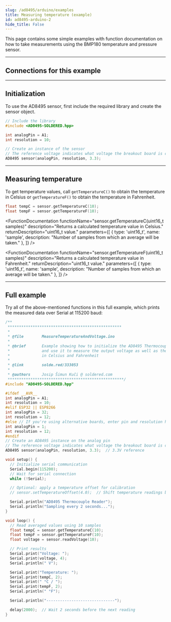 ```yaml
---
slug: /ad8495/arduino/examples 
title: Measuring temperature (example)
id: ad8495-arduino-2 
hide_title: False
---
```


This page contains some simple examples with function documentation on how to take measurements using the BMP180 temperature and pressure sensor.

---

## Connections for this example

<CenteredImage src="/img/ad8495/connections.png" alt="Connections"  />

---

## Initialization

To use the AD8495 sensor, first include the required library and create the sensor object.

```cpp
// Include the library
#include <AD8495-SOLDERED.hpp>

int analogPin = A1;
int resolution = 10;

// Create an instance of the sensor
// The reference voltage indicates what voltage the breakout board is connected to; we recommend 3.3V
AD8495 sensor(analogPin, resolution, 3.3);
```

---

## Measuring temperature

To get temperature values, call `getTemperatureC()` to obtain the temperature in Celsius or `getTemperatureF()` to obtain the temperature in Fahrenheit.

```cpp
float tempC = sensor.getTemperatureC(10);
float tempF = sensor.getTemperatureF(10);
```

<FunctionDocumentation
  functionName="sensor.getTemperatureC(uint16_t samples)"
  description="Returns a calculated temperature value in Celsius."
  returnDescription="uint16_t value."
  parameters={[ 
    { type: 'uint16_t', name: 'sample', description: "Number of samples from which an average will be taken." }, 
  ]}
/>

<FunctionDocumentation
  functionName="sensor.getTemperatureF(uint16_t samples)"
  description="Returns a calculated temperature value in Fahrenheit."
  returnDescription="uint16_t value."
  parameters={[ 
    { type: 'uint16_t', name: 'sample', description: "Number of samples from which an average will be taken." }, 
  ]}
/>

---

## Full example

Try all of the above-mentioned functions in this full example, which prints the measured data over Serial at 115200 baud:

```cpp
/**
 **************************************************
 *
 * @file        MeasureTemperatureAndVoltage.ino
 * 
 * @brief       Example showing how to initialize the AD8495 Thermocouple sensor
 *              and use it to measure the output voltage as well as the temperature
 *              in Celsius and Fahrenheit
 *
 * @link        solde.red/333053
 *
 * @authors     Josip Šimun Kuči @ soldered.com
 ***************************************************/
#include "AD8495-SOLDERED.hpp"

#ifdef __AVR__
int analogPin = A1;
int resolution = 10;
#elif ESP32 || ESP8266
int analogPin = 32;
int resolution = 12;
#else // If you're using alternative boards, enter pin and resolution here
int analogPin = 1;
int resolution = 12;
#endif
// Create an AD8495 instance on the analog pin
// The reference voltage indicates what voltage the breakout board is connected to; we recommend 3.3V
AD8495 sensor(analogPin, resolution, 3.3);  // 3.3V reference

void setup() {
  // Initialize serial communication  
  Serial.begin(115200);
  // Wait for serial connection 
  while (!Serial);

  // Optional: apply a temperature offset for calibration
  // sensor.setTemperatureOffset(4.0);  // Shift temperature readings by 4°C

  Serial.println("AD8495 Thermocouple Reader");
  Serial.println("Sampling every 2 seconds...");
}

void loop() {
  // Read averaged values using 10 samples
  float tempC = sensor.getTemperatureC(10);
  float tempF = sensor.getTemperatureF(10);
  float voltage = sensor.readVoltage(10);

  // Print results
  Serial.print("Voltage: ");
  Serial.print(voltage, 4);
  Serial.println(" V");

  Serial.print("Temperature: ");
  Serial.print(tempC, 2);
  Serial.print(" °C / ");
  Serial.print(tempF, 2);
  Serial.println(" °F");

  Serial.println("------------------------------");

  delay(2000);  // Wait 2 seconds before the next reading
}

```

<CenteredImage src="/img/ad8495/serial_monitor_output.png" alt="Serial Monitor for AD8495 temperature measurement" caption="Serial Monitor for AD8495 temperature measurement" width="500px" />

<QuickLink 
  title="MeasureTemperatureAndVoltage.ino" 
  description="Example showing how to initialize the AD8495 Thermocouple sensor and use it to measure the output voltage as well as the temperature in Celsius and Fahrenheit"
  url="https://github.com/SolderedElectronics/Soldered-Thermocouple-Sensor-AD8495-Library/blob/main/examples/MeasureTemperatureAndVoltage/MeasureTemperatureAndVoltage.ino" 
/>